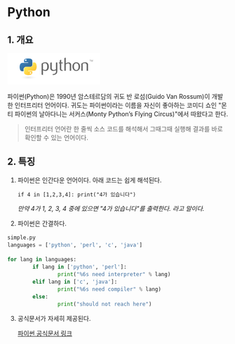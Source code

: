 # Python

## 1. 개요

![pahkey_KRRKrp](Markdown_practice.assets/pahkey_KRRKrp.png)

파이썬(Python)은 1990년 암스테르담의 귀도 반 로섬(Guido Van Rossum)이 개발한 인터프리터 언어이다. 귀도는 파이썬이라는 이름을 자신이 좋아하는 코미디 쇼인 "몬티 파이썬의 날아다니는 서커스(Monty Python’s Flying Circus)"에서 따왔다고 한다.

> 인터프리터 언어란 한 줄씩 소스 코드를 해석해서 그때그때 실행해 결과를 바로 확인할 수 있는 언어이다.

## 2. 특징

1. 파이썬은 인간다운 언어이다. 아래 코드는 쉽게 해석된다.

   `if 4 in [1,2,3,4]: print("4가 있습니다")`

   *만약 4가 1, 2, 3, 4 중에 있으면 "4가 있습니다"를 출력한다. 라고 말이다.*

2. 파이썬은 간결하다.

```python
simple.py
languages = ['python', 'perl', 'c', 'java']

for lang in languages:
		if lang in ['python', 'perl']:
				print("%6s need interpreter" % lang)
		elif lang in ['c', 'java']:
				print("%6s need compiler" % lang)
		else:
				print("should not reach here")
```

3. 공식문서가 자세히 제공된다.

   [파이썬 공식문서 링크](https://docs.python.org/3/)

   